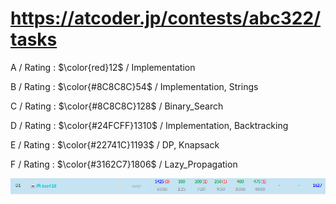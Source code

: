 # https://atcoder.jp/contests/abc322/tasks

A / Rating : $\color{red}12$ / Implementation

B / Rating : $\color{#8C8C8C}54$ / Implementation, Strings

C / Rating : $\color{#8C8C8C}128$ / Binary_Search

D / Rating : $\color{#24FCFF}1310$ / Implementation, Backtracking

E / Rating : $\color{#22741C}1193$ / DP, Knapsack

F / Rating : $\color{#3162C7}1806$ / Lazy_Propagation

![My Image](https://github.com/kss418/Atcoder/blob/main/ABC/Images/Standings/322.png)

